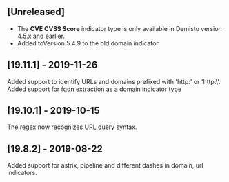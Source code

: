 ## [Unreleased]
- The **CVE CVSS Score** indicator type is only available in Demisto version 4.5.x and earlier.
- Added toVersion 5.4.9 to the old domain indicator

## [19.11.1] - 2019-11-26
Added support to identify URLs and domains prefixed with 'http:' or 'http:\\'.
Added support for fqdn extraction as a domain indicator type

## [19.10.1] - 2019-10-15
The regex now recognizes URL query syntax.

## [19.8.2] - 2019-08-22
Added support for astrix, pipeline and different dashes in domain, url indicators.
